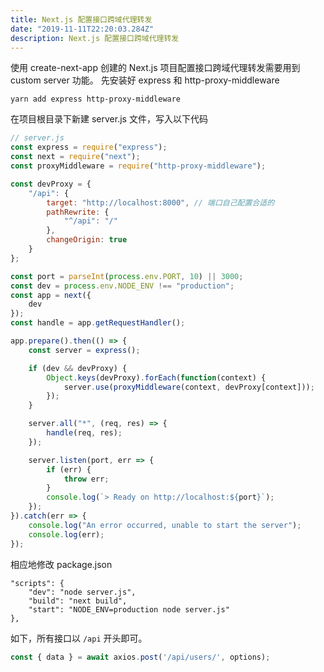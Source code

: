 ```yaml
---
title: Next.js 配置接口跨域代理转发
date: "2019-11-11T22:20:03.284Z"
description: Next.js 配置接口跨域代理转发
---
```


使用 create-next-app 创建的 Next.js 项目配置接口跨域代理转发需要用到 custom server 功能。
先安装好 express 和 http-proxy-middleware

```shell script
yarn add express http-proxy-middleware
```

在项目根目录下新建 server.js 文件，写入以下代码

```javascript
// server.js
const express = require("express");
const next = require("next");
const proxyMiddleware = require("http-proxy-middleware");

const devProxy = {
    "/api": {
        target: "http://localhost:8000", // 端口自己配置合适的
        pathRewrite: {
            "^/api": "/"
        },
        changeOrigin: true
    }
};

const port = parseInt(process.env.PORT, 10) || 3000;
const dev = process.env.NODE_ENV !== "production";
const app = next({
    dev
});
const handle = app.getRequestHandler();

app.prepare().then(() => {
    const server = express();

    if (dev && devProxy) {
        Object.keys(devProxy).forEach(function(context) {
            server.use(proxyMiddleware(context, devProxy[context]));
        });
    }

    server.all("*", (req, res) => {
        handle(req, res);
    });

    server.listen(port, err => {
        if (err) {
            throw err;
        }
        console.log(`> Ready on http://localhost:${port}`);
    });
}).catch(err => {
    console.log("An error occurred, unable to start the server");
    console.log(err);
});
```

相应地修改 package.json

```text
"scripts": {
    "dev": "node server.js",
    "build": "next build",
    "start": "NODE_ENV=production node server.js"
},
```

如下，所有接口以 `/api` 开头即可。

```javascript
const { data } = await axios.post('/api/users/', options);
```
